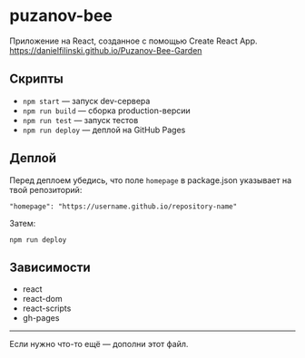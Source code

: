 # puzanov-bee

Приложение на React, созданное с помощью Create React App.
https://danielfilinski.github.io/Puzanov-Bee-Garden

## Скрипты

- `npm start` — запуск dev-сервера
- `npm run build` — сборка production-версии
- `npm run test` — запуск тестов
- `npm run deploy` — деплой на GitHub Pages

## Деплой

Перед деплоем убедись, что поле `homepage` в package.json указывает на твой репозиторий:

```
"homepage": "https://username.github.io/repository-name"
```

Затем:

```
npm run deploy
```

## Зависимости

- react
- react-dom
- react-scripts
- gh-pages

---

Если нужно что-то ещё — дополни этот файл. 